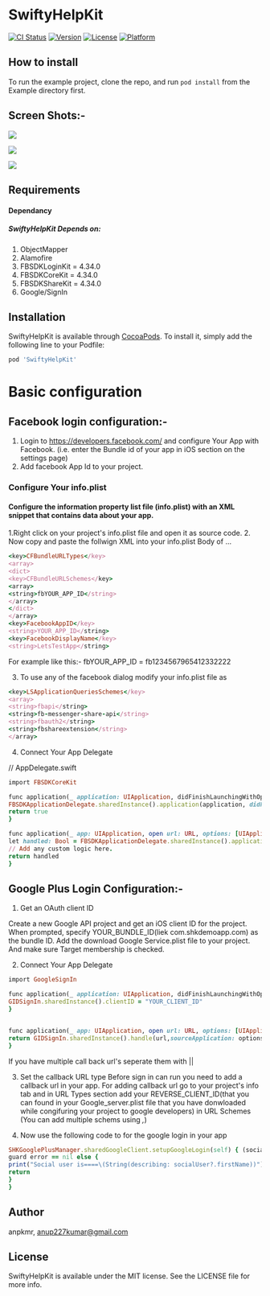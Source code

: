 # SwiftyHelpKit

[![CI Status](https://img.shields.io/travis/anpkmr/SwiftyHelpKit.svg?style=flat)](https://travis-ci.org/anpkmr/SwiftyHelpKit)
[![Version](https://img.shields.io/cocoapods/v/SwiftyHelpKit.svg?style=flat)](https://cocoapods.org/pods/SwiftyHelpKit)
[![License](https://img.shields.io/cocoapods/l/SwiftyHelpKit.svg?style=flat)](https://cocoapods.org/pods/SwiftyHelpKit)
[![Platform](https://img.shields.io/cocoapods/p/SwiftyHelpKit.svg?style=flat)](https://cocoapods.org/pods/SwiftyHelpKit)

## How to install 

To run the example project, clone the repo, and run `pod install` from the Example directory first.
## Screen Shots:-
![](Example/SwiftyHelpKit/Screens/screen1.png)  

![](Example/SwiftyHelpKit/Screens/screen2.png)  

![](Example/SwiftyHelpKit/Screens/screen3.png)  


## Requirements
#### Dependancy
##### SwiftyHelpKit Depends on:	
1. ObjectMapper
2. Alamofire
3. FBSDKLoginKit	= 4.34.0
4. FBSDKCoreKit	= 4.34.0
5. FBSDKShareKit	= 4.34.0
6. Google/SignIn


## Installation

SwiftyHelpKit is available through [CocoaPods](https://cocoapods.org). To install
it, simply add the following line to your Podfile:

```ruby
pod 'SwiftyHelpKit'
```

# Basic configuration

## Facebook login configuration:-
1) Login to https://developers.facebook.com/ and configure Your App with Facebook. (i.e. enter the Bundle id of your app in iOS section on the settings page)
2) Add facebook App Id to your project.

### Configure Your info.plist
#### Configure the information property list file (info.plist) with an XML snippet that contains data about your app.
1.Right click on your project's info.plist file and open it as source code.
2. Now copy and paste the follwign XML into your info.plist Body of <dict> ...</dict>
```ruby
<key>CFBundleURLTypes</key>
<array>
<dict>
<key>CFBundleURLSchemes</key>
<array>
<string>fbYOUR_APP_ID</string>
</array>
</dict>
</array>
<key>FacebookAppID</key>
<string>YOUR_APP_ID</string>
<key>FacebookDisplayName</key>
<string>LetsTestApp</string>
```
For example like this:- fbYOUR_APP_ID = fb1234567965412332222

3. To use any of the facebook dialog modify your info.plist file as
```ruby
<key>LSApplicationQueriesSchemes</key>
<array>
<string>fbapi</string>
<string>fb-messenger-share-api</string>
<string>fbauth2</string>
<string>fbshareextension</string>
</array>
```
4. Connect Your App Delegate

//  AppDelegate.swift
```ruby
import FBSDKCoreKit

func application(_ application: UIApplication, didFinishLaunchingWithOptions launchOptions: [UIApplicationLaunchOptionsKey: Any]?) -> Bool {
FBSDKApplicationDelegate.sharedInstance().application(application, didFinishLaunchingWithOptions: launchOptions)
return true
}

func application(_ app: UIApplication, open url: URL, options: [UIApplicationOpenURLOptionsKey : Any] = [:]) -> Bool {
let handled: Bool = FBSDKApplicationDelegate.sharedInstance().application(app, open: url, options: options)
// Add any custom logic here.
return handled
}
```

## Google Plus Login Configuration:-

1. Get an OAuth client ID

Create a new Google API project and get an iOS client ID for the project. When prompted, specify YOUR_BUNDLE_ID(liek com.shkdemoapp.com) as the bundle ID. Add the download Google Service.plist file to your project. And make sure Target membership is checked.

2. Connect Your App Delegate
```ruby
import GoogleSignIn

func application(_ application: UIApplication, didFinishLaunchingWithOptions launchOptions: [UIApplicationLaunchOptionsKey: Any]?) -> Bool {
GIDSignIn.sharedInstance().clientID = "YOUR_CLIENT_ID"
}


func application(_ app: UIApplication, open url: URL, options: [UIApplicationOpenURLOptionsKey : Any] = [:]) -> Bool {
return GIDSignIn.sharedInstance().handle(url,sourceApplication: options[UIApplicationOpenURLOptionsKey.sourceApplication] as? String,annotation: (options[UIApplicationOpenURLOptionsKey.annotation] != nil))
}
```
If  you have multiple call back url's seperate them with ||

3. Set the callback URL type
Before sign in can run you need to add a callback url in your app. For adding callback url go to your project's info tab and in URL Types section add your REVERSE_CLIENT_ID(that you can found in your Google_server.plist file that you have donwloaded while congifuring your project to google developers) in URL Schemes (You can add multiple schems using *,*)

4. Now use the following code to for the google login in your app
```ruby
SHKGooglePlusManager.sharedGoogleClient.setupGoogleLogin(self) { (socialUser, error) in
guard error == nil else {
print("Social user is====\(String(describing: socialUser?.firstName))")
return
}
}
```

## Author

anpkmr, anup227kumar@gmail.com

## License

SwiftyHelpKit is available under the MIT license. See the LICENSE file for more info.
